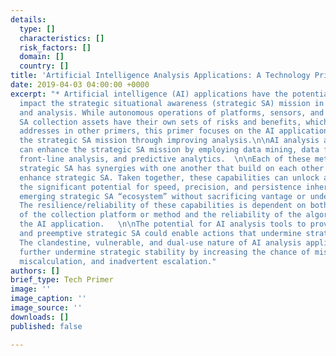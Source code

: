 ```yaml
---
details:
  type: []
  characteristics: []
  risk_factors: []
  domain: []
  country: []
title: 'Artificial Intelligence Analysis Applications: A Technology Primer'
date: 2019-04-03 04:00:00 +0000
excerpt: "* Artificial intelligence (AI) applications have the potential to significantly
  impact the strategic situational awareness (strategic SA) mission in two key areas—operations
  and analysis. While autonomous operations of platforms, sensors, and cyber strategic
  SA collection assets have their own sets of risks and benefits, which this project
  addresses in other primers, this primer focuses on the AI applications that enhance
  the strategic SA mission through improving analysis.\n\nAI analysis applications
  can enhance the strategic SA mission by employing data mining, data fusion methods,
  front-line analysis, and predictive analytics.  \n\nEach of these methods of enhancing
  strategic SA has synergies with one another that build on each other and further
  enhance strategic SA. Taken together, these capabilities can unlock and increase
  the significant potential for speed, precision, and persistence inherent in the
  emerging strategic SA “ecosystem” without sacrificing vantage or undetectability.
  The resilience/reliability of these capabilities is dependent on both the resiliency
  of the collection platform or method and the reliability of the algorithms underlying
  the AI application.   \n\nThe potential for AI analysis tools to provide predictive
  and preemptive strategic SA could enable actions that undermine strategic stability.
  The clandestine, vulnerable, and dual-use nature of AI analysis applications could
  further undermine strategic stability by increasing the chance of misperception,
  miscalculation, and inadvertent escalation."
authors: []
brief_type: Tech Primer
image: ''
image_caption: ''
image_source: ''
downloads: []
published: false

---
```


